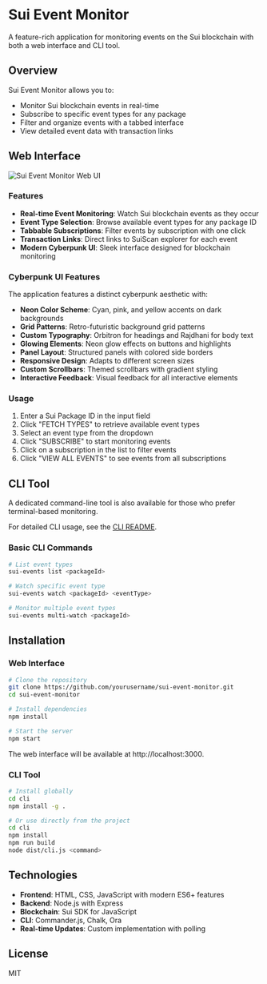 # Sui Event Monitor

A feature-rich application for monitoring events on the Sui blockchain with both a web interface and CLI tool.

## Overview

Sui Event Monitor allows you to:
- Monitor Sui blockchain events in real-time
- Subscribe to specific event types for any package
- Filter and organize events with a tabbed interface
- View detailed event data with transaction links

## Web Interface

![Sui Event Monitor Web UI](https://placeholder.com/sui-event-monitor-screenshot.png)

### Features

- **Real-time Event Monitoring**: Watch Sui blockchain events as they occur
- **Event Type Selection**: Browse available event types for any package ID
- **Tabbable Subscriptions**: Filter events by subscription with one click
- **Transaction Links**: Direct links to SuiScan explorer for each event
- **Modern Cyberpunk UI**: Sleek interface designed for blockchain monitoring

### Cyberpunk UI Features

The application features a distinct cyberpunk aesthetic with:

- **Neon Color Scheme**: Cyan, pink, and yellow accents on dark backgrounds
- **Grid Patterns**: Retro-futuristic background grid patterns
- **Custom Typography**: Orbitron for headings and Rajdhani for body text
- **Glowing Elements**: Neon glow effects on buttons and highlights
- **Panel Layout**: Structured panels with colored side borders
- **Responsive Design**: Adapts to different screen sizes
- **Custom Scrollbars**: Themed scrollbars with gradient styling
- **Interactive Feedback**: Visual feedback for all interactive elements

### Usage

1. Enter a Sui Package ID in the input field
2. Click "FETCH TYPES" to retrieve available event types
3. Select an event type from the dropdown
4. Click "SUBSCRIBE" to start monitoring events
5. Click on a subscription in the list to filter events
6. Click "VIEW ALL EVENTS" to see events from all subscriptions

## CLI Tool

A dedicated command-line tool is also available for those who prefer terminal-based monitoring.

For detailed CLI usage, see the [CLI README](./cli/README.md).

### Basic CLI Commands

```bash
# List event types
sui-events list <packageId>

# Watch specific event type
sui-events watch <packageId> <eventType>

# Monitor multiple event types
sui-events multi-watch <packageId>
```

## Installation

### Web Interface

```bash
# Clone the repository
git clone https://github.com/yourusername/sui-event-monitor.git
cd sui-event-monitor

# Install dependencies
npm install

# Start the server
npm start
```

The web interface will be available at http://localhost:3000.

### CLI Tool

```bash
# Install globally
cd cli
npm install -g .

# Or use directly from the project
cd cli
npm install
npm run build
node dist/cli.js <command>
```

## Technologies

- **Frontend**: HTML, CSS, JavaScript with modern ES6+ features
- **Backend**: Node.js with Express
- **Blockchain**: Sui SDK for JavaScript
- **CLI**: Commander.js, Chalk, Ora
- **Real-time Updates**: Custom implementation with polling

## License

MIT 